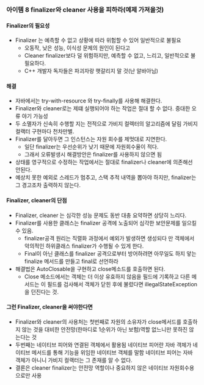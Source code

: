### 아이템 8 finalizer와 cleaner 사용을 피하라(예제 가져올것)

#### Finalizer의 필요성
- Finalizer 는 예측할 수 없고 상황에 따라 위험할 수 있어 일반적으로 불필요
  - 오동작, 낮은 성능, 이식성 문제의 원인이 된다고
  - Cleaner finalizer보다 덜 위험하지만, 예측할 수 없고, 느리고, 일반적으로 불필요하다.
  - C++ 개발자 독자들은 파괴자랑 햇갈리지 말 것(난 알바아님)

#### 해결
- 자바에서는 try-with-resource 와 try-finally를 사용해 해결한다.
- Finalizer와 cleaner로는 제떄 실행되어야 하는 작업은 절대 할 수 없다. 중대한 오류 야기 가능성
- 두 소멸자가 신속히 수행할 지는 전적으로 가비지 컬렉터의 알고리즘에 달림 가비지 컬랙터 구현마다 천차만별.
- Finalizer를 달아두면 그 인스턴스는 자원 회수를 제멋대로 지연한다. 
  - 일단 finalizer는 우선순위가 낮기 때문에 자원회수율이 적다.
  - 그래서 오류발생시 해결방안은 finalizer를 사용하지 않으면 됨
- 상태를 영구적으로 수정하는 작업에서는 절대로 finalizer나 cleaner에 의존해선 안된다.
- 예상치 못한 예외로 스레드가 멈추고, 스택 추적 내역을 뽑아야 하지만, finalizer는 그 경고조차 출력하지 않는다.

#### Finalizer, cleaner의 단점
- Finalizer, cleaner 는 심각한 성능 문제도 동반 대충 요약하면 상당히 느리다.
- Finalizer를 사용한 클래스는 finalizer 공격에 노출되어 심각한 보안문제를 일으킬 수 있음. 
  - finalizer공격 원리는 직렬화 과정에서 예외가 발생하면 생성되다 만 객체에서 악의적인 하위클래스 finalizer가 수행될 수 있게 한다. 
  - Final이 아닌 클래스를 finalizer 공격으로부터 방어하려면 아무일도 하지 앟는 finalize 메서드를 만들고 final로 선언하라
- 해결법은 AutoClosable을 구현하고 close메소드를 호출하면 된다. 
  - Close 메소드에서는 객체는 더 이상 유효하지 않음을 필드에 기록하고 다른 메서드는 이 필드를 검사해서 객체가 닫힌 후에 불렀다면 illegalStateException을 던진다는 것.

#### 그런 Finalizer, cleaner을 써야한다면
- Finalizer와 cleaner의 사용처는 첫번째로 자원의 소유자가 close메서드를 호출하지 않는 것을 대비한 안전망(한마디로 1순위가 아닌 보험)역할 없느니만 못하진 않는다는 것 
- 두번째는 네이티브 피어와 연결된 객체에서 활용됨 네이티브 피어란 자바 객체가 네이티브 메서드를 통해 기능을 위임한 네이티브 객체를 말함 네이티브 피어는 자바 객체가 아니니 가비지 컬랙터는 그 존재를 알 수 없다.
- 결론은 cleaner finalizer는 안전망 역할이나 중요하지 않은 네이티브 자원회수용으로만 사용
